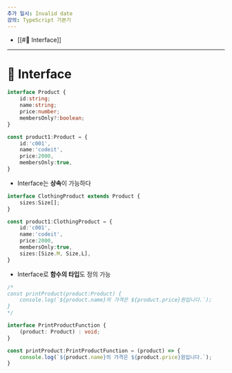 ```yaml
---
추가 일시: Invalid date
강의: TypeScript 기본기
---
```

- [[#🌟 Interface]]

---

  

# 🌟 Interface

```TypeScript
interface Product {
	id:string;
	name:string;
	price:number;
	membersOnly?:boolean;
}

const product1:Product = {
	id:'c001',
	name:'codeit',
	price:2000,
	membersOnly:true,
}
```

- Interface는 **상속**이 가능하다

```TypeScript
interface ClothingProduct extends Product {
	sizes:Size[];
}

const product1:ClothingProduct = {
	id:'c001',
	name:'codeit',
	price:2000,
	membersOnly:true,
	sizes:[Size.M, Size,L],
}
```

- Interface로 **함수의 타입**도 정의 가능

```TypeScript
/*
const printProduct(product:Product) {
	console.log(`${product.name}의 가격은 ${product.price}원입니다.`);
}
*/

interface PrintProductFunction {
	(product: Product) : void;
}

const printProduct:PrintProductFunction = (product) => {
	console.log(`${product.name}의 가격은 ${product.price}원입니다.`);
}
```